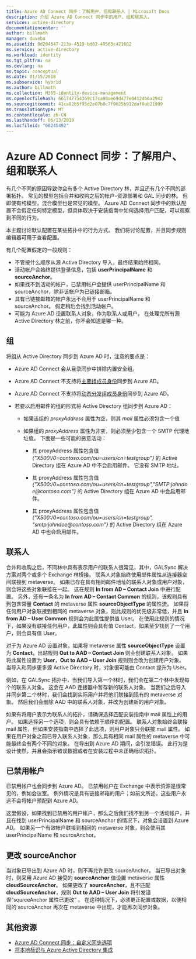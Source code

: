 ```yaml
---
title: Azure AD Connect 同步：了解用户、组和联系人 | Microsoft Docs
description: 介绍 Azure AD Connect 同步中的用户、组和联系人。
services: active-directory
documentationcenter: ''
author: billmath
manager: daveba
ms.assetid: 8d204647-213a-4519-bd62-49563c421602
ms.service: active-directory
ms.workload: identity
ms.tgt_pltfrm: na
ms.devlang: na
ms.topic: conceptual
ms.date: 01/15/2018
ms.subservice: hybrid
ms.author: billmath
ms.collection: M365-identity-device-management
ms.openlocfilehash: 661747754369c17ca98ae69d477e04124b6a2942
ms.sourcegitcommit: 41ca82b5f95d2e07b0c7f9025b912daf0ab21909
ms.translationtype: MT
ms.contentlocale: zh-CN
ms.lasthandoff: 06/13/2019
ms.locfileid: "60245492"
---
```

# <a name="azure-ad-connect-sync-understanding-users-groups-and-contacts"></a>Azure AD Connect 同步：了解用户、组和联系人
有几个不同的原因导致你会有多个 Active Directory 林，并且还有几个不同的部署拓扑。 常见的模型包括合并和收购之后的帐户-资源部署和 GAL 同步的林。 但即使有纯模型，混合模型也是常见的模型。 Azure AD Connect 同步中的默认配置不会假定任何特定模型，但具体取决于安装指南中如何选择用户匹配，可以观察到不同的行为。

本主题讨论默认配置在某些拓扑中的行为方式。 我们将讨论配置，并且同步规则编辑器可用于查看配置。

有几个配置假定的一般规则：
* 不管按什么顺序从源 Active Directory 导入，最终结果始终相同。
* 活动帐户会始终提供登录信息，包括 **userPrincipalName** 和 **sourceAnchor**。
* 如果找不到活动的帐户，已禁用帐户会提供 userPrincipalName 和 sourceAnchor，除非该帐户为已链接邮箱。
* 具有已链接邮箱的帐户永远不会用于 userPrincipalName 和 sourceAnchor。 假定稍后会找到活动帐户。
* 可能为 Azure AD 设置联系人对象，作为联系人或用户。 在处理完所有源 Active Directory 林之前，你不会知道是哪一种。

## <a name="groups"></a>组
将组从 Active Directory 同步到 Azure AD 时，注意的要点是：

* Azure AD Connect 会从目录同步中排除内置安全组。

* Azure AD Connect 不支持将[主要组成员身份](https://technet.microsoft.com/library/cc771489(v=ws.11).aspx)同步到 Azure AD。

* Azure AD Connect 不支持将[动态分发组成员身份](https://technet.microsoft.com/library/bb123722(v=exchg.160).aspx)同步到 Azure AD。

* 若要以启用邮件的组的形式将 Active Directory 组同步到 Azure AD：

    * 如果该组的 *proxyAddress* 属性为空，则其 *mail* 属性必须包含一个值

    * 如果组的 *proxyAddress* 属性为非空，则必须至少包含一个 SMTP 代理地址值。 下面是一些可能的恶意活动：
    
      * 其 proxyAddress 属性包含值 *{"X500:/0=contoso.com/ou=users/cn=testgroup"}* 的 Active Directory 组在 Azure AD 中不会启用邮件。 它没有 SMTP 地址。
      
      * 其 proxyAddress 属性包含值 *{"X500:/0=contoso.com/ou=users/cn=testgroup","SMTP:johndoe\@contoso.com"}* 的 Active Directory 组在 Azure AD 中会启用邮件。
      
      * 其 proxyAddress 属性包含值 *{"X500:/0=contoso.com/ou=users/cn=testgroup", "smtp:johndoe\@contoso.com"}* 的 Active Directory 组在 Azure AD 中也会启用邮件。

## <a name="contacts"></a>联系人
合并和收购之后，不同林中具有表示用户的联系人很常见，其中，GALSync 解决方案对两个或多个 Exchange 林桥接。 联系人对象始终使用邮件属性从连接器空间联接到 metaverse。 如果已存在具有相同邮件地址的联系人对象或用户对象，则会将这些对象联接在一起。 这在规则 **In from AD – Contact Join** 中进行配置。 另外，还有一条名为 **In from AD – Contact Common** 的规则，该规则具有到包含常量 **Contact** 的 metaverse 属性 **sourceObjectType** 的属性流。 如果将任何用户对象联接到相同的 metaverse 对象，则此规则的优先级非常低，并且 **In from AD – User Common** 规则会为此属性提供值 User。 在使用此规则的情况下，如果没有联接任何用户，此属性则会具有值 Contact，如果至少找到了一个用户，则会具有值 User。

对于为 Azure AD 设置对象，如果将 metaverse 属性 **sourceObjectType** 设置为 **Contact**，出站规则 **Out to AAD – Contact Join** 则会创建联系人对象。 如果将此属性设置为 **User**，**Out to AAD – User Join** 规则则会改为创建用户对象。
当导入和同步更多源 Active Directory 时，对象很可能由 Contact 提升为 User。

例如，在 GALSync 拓扑中，当我们导入第一个林时，我们会在第二个林中发现每个的联系人对象。 这会在 AAD 连接器中暂存新的联系人对象。 当我们之后导入并同步第二个林时，我们会找到实际用户并将他们联接到现有的 metaverse 对象。 然后我们会删除 AAD 中的联系人对象，并改为创建新的用户对象。

如果有将用户表示为联系人的拓扑，请确保选择匹配安装指南中 mail 属性上的用户。 如果选择另一个选项，则会具有依赖于顺序的配置。 联系人对象始终会联接 mail 属性，但如果安装指南中选择了此选项，则用户对象只会联接 mail 属性。 如果在用户对象之前已导入联系人对象，那么具有相同 mail 属性的 metaverse 中可能最终会有两个不同的对象。 在导出到 Azure AD 期间，会引发错误。 此行为是设计使然，并且会指示错误数据或者在安装过程中未正确标识拓扑。

## <a name="disabled-accounts"></a>已禁用帐户
已禁用帐户也会同步到 Azure AD。 已禁用帐户在 Exchange 中表示资源是很常见的，例如会议室。 例外情况是具有链接邮箱的用户；如前文所述，这些用户永远不会将帐户预配到 Azure AD。

这里假设，如果找到已禁用的用户帐户，那么之后我们找不到另一个活动帐户，并且在找到 userPrincipalName 和 sourceAnchor 的情况下，对象会设置到 Azure AD。 如果另一个有效帐户联接到相同的 metaverse 对象，则会使用其 userPrincipalName 和 sourceAnchor。

## <a name="changing-sourceanchor"></a>更改 sourceAnchor
当对象已导出到 Azure AD 时，则不再允许更改 sourceAnchor。 当已导出对象时，则采用 Azure AD 接受的 **sourceAnchor** 值设置 metaverse 属性 **cloudSourceAnchor**。 如果更改了 **sourceAnchor**，且不匹配 **cloudSourceAnchor**，规则 **Out to AAD – User Join** 将引发错误“sourceAnchor 属性已更改”  。 在这种情况下，必须更正配置或数据，以便相同的 sourceAnchor 再次在 metaverse 中出现，才能再次同步对象。

## <a name="additional-resources"></a>其他资源
* [Azure AD Connect 同步：自定义同步选项](how-to-connect-sync-whatis.md)
* [将本地标识与 Azure Active Directory 集成](whatis-hybrid-identity.md)

